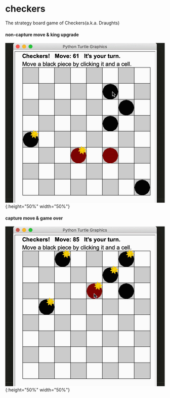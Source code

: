 # checkers
The strategy board game of Checkers(a.k.a. Draughts)

#### non-capture move & king upgrade
![non-capture & king](gifs/regular%20move%20and%20king%20upgrade.gif){:height="50%" width="50%"}

#### capture move & game over
![capture & gameover](gifs/capture%20move%20and%20game%20over.gif){:height="50%" width="50%"}
